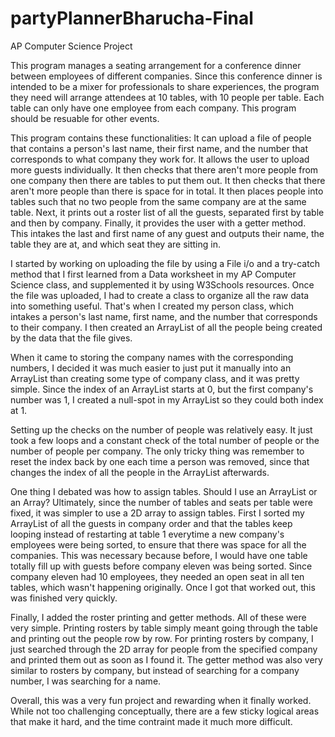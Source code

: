 # partyPlannerBharucha-Final
AP Computer Science Project

This program manages a seating arrangement for a conference dinner between employees of different companies. Since this conference dinner is intended to be a mixer for professionals to share experiences, the program they need will arrange attendees at 10 tables, with 10 people per table. Each table can only have one employee from each company. This program should be resuable for other events.

This program contains these functionalities: It can upload a file of people that contains a person's last name, their first name, and the number that corresponds to what company they work for. It allows the user to upload more guests individually. It then checks that there aren't more people from one company then there are tables to put them out. It then checks that there aren't more people than there is space for in total. It then places people into tables such that no two people from the same company are at the same table. Next, it prints out a roster list of all the guests, separated first by table and then by company. Finally, it provides the user with a getter method. This intakes the last and first name of any guest and outputs their name, the table they are at, and which seat they are sitting in. 

I started by working on uploading the file by using a File i/o and a try-catch method that I first learned from a Data worksheet in my AP Computer Science class, and supplemented it by using W3Schools resources. Once the file was uploaded, I had to create a class to organize all the raw data into something useful. That's when I created my person class, which intakes a person's last name, first name, and the number that corresponds to their company. I then created an ArrayList of all the people being created by the data that the file gives. 

When it came to storing the company names with the corresponding numbers, I decided it was much easier to just put it manually into an ArrayList than creating some type of company class, and it was pretty simple. Since the index of an ArrayList starts at 0, but the first company's number was 1, I created a null-spot in my ArrayList so they could both index at 1. 

Setting up the checks on the number of people was relatively easy. It just took a few loops and a constant check of the total number of people or the number of people per company. The only tricky thing was remember to reset the index back by one each time a person was removed, since that changes the index of all the people in the ArrayList afterwards. 

One thing I debated was how to assign tables. Should I use an ArrayList or an Array? Ultimately, since the number of tables and seats per table were fixed, it was simpler to use a 2D array to assign tables. First I sorted my ArrayList of all the guests in company order and that the tables keep looping instead of restarting at table 1 everytime a new company's employees were being sorted, to ensure that there was space for all the companies. This was necessary because before, I would have one table totally fill up with guests before company eleven was being sorted. Since company eleven had 10 employees, they needed an open seat in all ten tables, which wasn't happening originally. Once I got that worked out, this was finished very quickly. 

Finally, I added the roster printing and getter methods. All of these were very simple. Printing rosters by table simply meant going through the table and printing out the people row by row. For printing rosters by company, I just searched through the 2D array for people from the specified company and printed them out as soon as I found it. The getter method was also very similar to rosters by company, but instead of searching for a company number, I was searching for a name. 

Overall, this was a very fun project and rewarding when it finally worked. While not too challenging conceptually, there are a few sticky logical areas that make it hard, and the time contraint made it much more difficult. 
